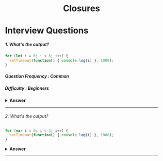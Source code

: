 <div align="center">
  <h1>Closures </h1>
</div>

# Interview Questions

##### 1. What's the output?

```javascript
for (let i = 0; i < 8; i++) {
  setTimeout(function() { console.log(i) }, 1000);
}
```

##### Question Frequency : Common
##### Difficulty : Beginners

<details><summary><b>Answer</b></summary>

#### Answer: 
```javascript
0
1
2
3
4
5
6
7
8
```

</details>

---

###### 2. What's the output?

```javascript
for (var i = 0; i < 3; i++) {
  setTimeout(function() { console.log(i) }, 1000);
}
```

<details><summary><b>Answer</b></summary>

#### Answer: 
```javascript
8
8
8
```

</details>

---
